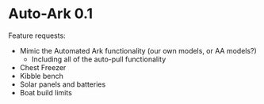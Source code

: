 # Auto-Ark 0.1
Feature requests:
- Mimic the Automated Ark functionality (our own models, or AA models?)
   - Including all of the auto-pull functionality
- Chest Freezer
- Kibble bench
- Solar panels and batteries
- Boat build limits
